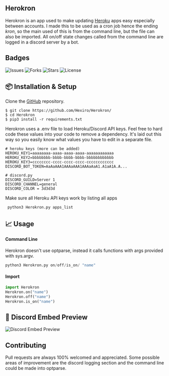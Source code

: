 ## Herokron


Herokron is an app used to make updating [Heroku](https://heroku.com/) apps easy especially between accounts. I made this to be used as a cron job hence the ending *kron*, so the main used of this is from the command line, but the file can also be imported. All on/off state changes called from the command line are logged in a discord server by a bot.

## Badges
![Issues](https://img.shields.io/github/issues/Hexiro/Herokron)
![Forks](https://img.shields.io/github/forks/Hexiro/Herokron)
![Stars](https://img.shields.io/github/stars/Hexiro/Herokron)
![License](https://img.shields.io/github/license/Hexiro/Herokron)

## 📦 Installation & Setup

Clone the [GitHub](https://github.com/Hexiro/Herokron) repository.


    $ git clone https://github.com/Hexiro/Herokron/
    $ cd Herokron
    $ pip3 install -r requirements.txt


Herokron uses a .env file to load Heroku/Discord API keys. Feel free to hard code these values into your code to remove a dependency. It's laid out this way so you easily know what values you have to edit in a separate file.

    # heroku keys (more can be added)
    HEROKU_KEY1=aaaaaaaa-aaaa-aaaa-aaaa-aaaaaaaaaaaa
    HEROKU_KEY2=bbbbbbbb-bbbb-bbbb-bbbb-bbbbbbbbbbbb
    HEROKU_KEY3=cccccccc-cccc-cccc-cccc-cccccccccccc
    DISCORD_BOT_TOKEN=AaAaAAA1AAAaAAA1AAAaAaA1.A1aA1A.A...

    # discord.py
    DISCORD_GUILD=Server 1 
    DISCORD_CHANNEL=general
    DISCORD_COLOR = 3d3d3d

Make sure all Heroku API keys work by listing all apps
```python
 python3 Herokron.py apps_list
```

## 📈 Usage

#### Command Line

Herokron doesn't use optparse, instead it calls functions with args provided with sys.argv.

```python
python3 Herokron.py on/off/is_on/ "name"
```
#### Import
```Python
import Herokron
Herokron.on("name")
Herokron.off("name")
Herokron.is_on("name")
```

## 🤖 Discord Embed Preview
![Discord Embed Preview](https://thigh.pics/6c02BAc.png)


## Contributing
Pull requests are always 100% welcomed and appreciated. Some possible areas of improvement are the discord logging section and the command line could be made into optparse.